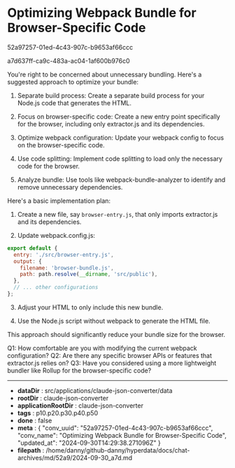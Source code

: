 # Optimizing Webpack Bundle for Browser-Specific Code

52a97257-01ed-4c43-907c-b9653af66ccc

a7d637ff-ca9c-483a-ac04-1af600b976c0

 You're right to be concerned about unnecessary bundling. Here's a suggested approach to optimize your bundle:

1. Separate build process:
   Create a separate build process for your Node.js code that generates the HTML.

2. Focus on browser-specific code:
   Create a new entry point specifically for the browser, including only extractor.js and its dependencies.

3. Optimize webpack configuration:
   Update your webpack config to focus on the browser-specific code.

4. Use code splitting:
   Implement code splitting to load only the necessary code for the browser.

5. Analyze bundle:
   Use tools like webpack-bundle-analyzer to identify and remove unnecessary dependencies.

Here's a basic implementation plan:

1. Create a new file, say `browser-entry.js`, that only imports extractor.js and its dependencies.

2. Update webpack.config.js:

```javascript
export default {
  entry: './src/browser-entry.js',
  output: {
    filename: 'browser-bundle.js',
    path: path.resolve(__dirname, 'src/public'),
  },
  // ... other configurations
};
```

3. Adjust your HTML to only include this new bundle.

4. Use the Node.js script without webpack to generate the HTML file.

This approach should significantly reduce your bundle size for the browser.

Q1: How comfortable are you with modifying the current webpack configuration?
Q2: Are there any specific browser APIs or features that extractor.js relies on?
Q3: Have you considered using a more lightweight bundler like Rollup for the browser-specific code?

---

* **dataDir** : src/applications/claude-json-converter/data
* **rootDir** : claude-json-converter
* **applicationRootDir** : claude-json-converter
* **tags** : p10.p20.p30.p40.p50
* **done** : false
* **meta** : {
  "conv_uuid": "52a97257-01ed-4c43-907c-b9653af66ccc",
  "conv_name": "Optimizing Webpack Bundle for Browser-Specific Code",
  "updated_at": "2024-09-30T14:29:38.271096Z"
}
* **filepath** : /home/danny/github-danny/hyperdata/docs/chat-archives/md/52a9/2024-09-30_a7d.md